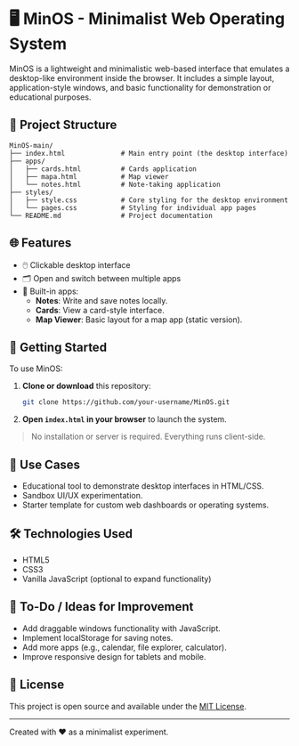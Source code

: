 # 🖥️ MinOS - Minimalist Web Operating System

MinOS is a lightweight and minimalistic web-based interface that emulates a desktop-like environment inside the browser. It includes a simple layout, application-style windows, and basic functionality for demonstration or educational purposes.

## 📁 Project Structure

```
MinOS-main/
├── index.html              # Main entry point (the desktop interface)
├── apps/
│   ├── cards.html          # Cards application
│   ├── mapa.html           # Map viewer
│   └── notes.html          # Note-taking application
├── styles/
│   ├── style.css           # Core styling for the desktop environment
│   └── pages.css           # Styling for individual app pages
└── README.md               # Project documentation
```

## 🌐 Features

- 🖱️ Clickable desktop interface
- 🗂️ Open and switch between multiple apps
- 📝 Built-in apps:
  - **Notes**: Write and save notes locally.
  - **Cards**: View a card-style interface.
  - **Map Viewer**: Basic layout for a map app (static version).

## 🚀 Getting Started

To use MinOS:

1. **Clone or download** this repository:
   ```bash
   git clone https://github.com/your-username/MinOS.git
   ```

2. **Open `index.html` in your browser** to launch the system.

> No installation or server is required. Everything runs client-side.

## 🧠 Use Cases

- Educational tool to demonstrate desktop interfaces in HTML/CSS.
- Sandbox UI/UX experimentation.
- Starter template for custom web dashboards or operating systems.

## 🛠️ Technologies Used

- HTML5
- CSS3
- Vanilla JavaScript (optional to expand functionality)

## 📌 To-Do / Ideas for Improvement

- Add draggable windows functionality with JavaScript.
- Implement localStorage for saving notes.
- Add more apps (e.g., calendar, file explorer, calculator).
- Improve responsive design for tablets and mobile.

## 📄 License

This project is open source and available under the [MIT License](LICENSE).

---

Created with ❤️ as a minimalist experiment.

